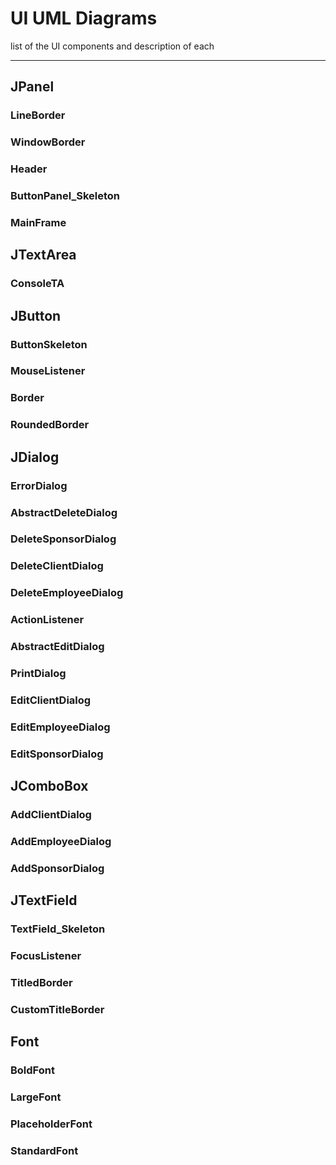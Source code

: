 # UI UML Diagrams
list of the UI components and description of each
***
## JPanel
### LineBorder
### WindowBorder
### Header
### ButtonPanel_Skeleton
### MainFrame
## JTextArea
### ConsoleTA
## JButton
### ButtonSkeleton
### MouseListener
### Border
### RoundedBorder
## JDialog
### ErrorDialog
### AbstractDeleteDialog
### DeleteSponsorDialog
### DeleteClientDialog
### DeleteEmployeeDialog
### ActionListener
### AbstractEditDialog
### PrintDialog
### EditClientDialog
### EditEmployeeDialog
### EditSponsorDialog
## JComboBox
### AddClientDialog
### AddEmployeeDialog
### AddSponsorDialog
## JTextField
### TextField_Skeleton
### FocusListener
### TitledBorder
### CustomTitleBorder
## Font
### BoldFont
### LargeFont
### PlaceholderFont
### StandardFont








